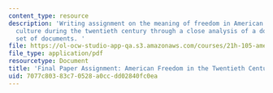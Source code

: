```yaml
---
content_type: resource
description: 'Writing assignment on the meaning of freedom in American politics and
  culture during the twentieth century through a close analysis of a document or small
  set of documents. '
file: https://ol-ocw-studio-app-qa.s3.amazonaws.com/courses/21h-105-american-classics-fall-2002/7077c80383c70528a0ccdd02840fc0ea_am_classics_finatopic_11_02.pdf
file_type: application/pdf
resourcetype: Document
title: 'Final Paper Assignment: American Freedom in the Twentieth Century '
uid: 7077c803-83c7-0528-a0cc-dd02840fc0ea
---
```

